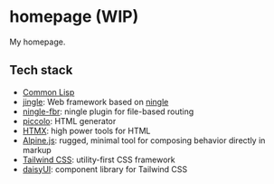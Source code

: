 # homepage (WIP)

My homepage.

## Tech stack

- [Common Lisp](https://lisp-lang.org/)
- [jingle](https://github.com/dnaeon/cl-jingle): Web framework based on [ningle](https://github.com/fukamachi/ningle)
- [ningle-fbr](https://github.com/skyizwhite/ningle-fbr): ningle plugin for file-based routing
- [piccolo](https://github.com/skyizwhite/piccolo): HTML generator
- [HTMX](https://htmx.org/): high power tools for HTML
- [Alpine.js](https://alpinejs.dev/): rugged, minimal tool for composing behavior directly in markup
- [Tailwind CSS](https://tailwindcss.com/): utility-first CSS framework
- [daisyUI](https://daisyui.com/): component library for Tailwind CSS

